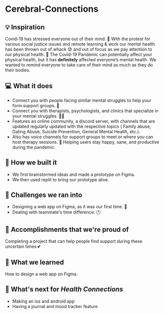 # Cerebral-Connections
## 💡 Inspiration

Covid-19 has stressed everyone out of their mind. 🧠  With the protest for various social justice issues and remote learning & work our mental health has been thrown out of whack 😰 and out of focus as we pay attention to our physical health. 💪  The Covid-19 Pandemic can potentially affect your physical health, but it has **definitely** affected everyone’s mental health. We wanted to remind everyone to take care of their mind as much as they do their bodies. 


## 💻 What it does

- Connect you with people facing similar mental struggles to help your form support groups. 🤗
- Connect you with therapists, psychologists, and clinics that specialize in your mental struggles. 👩‍⚕️ ️
- Features an online community, a discord server, with channels that are updated regularly updated with the respective topics ( Family abuse, Dating Abuse, Suicide Prevention, General Mental Health, etc.). 
- Also has voice channels for support groups to meet or where you can host therapy sessions. 💬 Helping users stay happy, sane, and productive during the pandemic.

## 🔨 How we built it

- We first brainstormed ideas and made a prototype on Figma. 
- We then used replit to bring our prototype alive.


## 🧠 Challenges we ran into

- Designing a web app on Figma, as it was our first time. 🎨
- Dealing with teammate's time difference. 🕐


## 🏅 Accomplishments that we're proud of

Completing a project that can help people find support during these uncertain times.💕


## 📖 What we learned

How to design a web app on Figma.


## 🚀 What's next for _Health Connections_

- Making an ios and android app
- Having a journal and mood tracker feature
